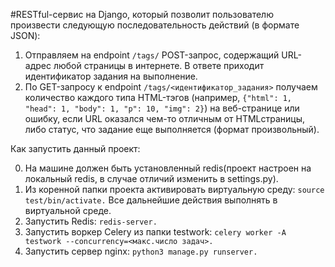 #RESTful-сервис на Django,
который
позволит пользователю произвести следующую последовательность действий (в формате
JSON):
1. Отправляем на endpoint `/tags/` POST-запрос, содержащий URL-адрес любой страницы
в интернете. В ответе приходит идентификатор задания на выполнение.
2. По GET-запросу к endpoint `/tags/<идентификатор_задания>` получаем количество
каждого типа HTML-тэгов (например, `{"html": 1, "head": 1, "body": 1, "p": 10,
"img": 2}`) на веб-странице или ошибку, если URL оказался чем-то отличным от HTMLстраницы, либо статус, что задание еще выполняется (формат произвольный).




Как запустить данный проект:

0. На машине должен быть установленный redis(проект настроен на локальный redis, в случае отличий изменить в settings.py).
1. Из коренной папки проекта активировать виртуальную среду: `source test/bin/activate.`
Все дальнейшие действия выполнять в виртуальной среде.
2. Запустить Redis: `redis-server.` 
3. Запустить воркер Celery из папки testwork: `celery worker -A testwork --concurrency=<макс.число задач>.`
4. Запустить сервер nginx: `python3 manage.py runserver.`
